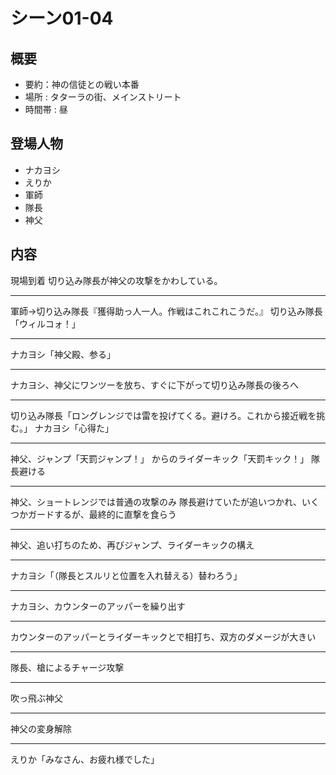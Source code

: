 # シーン01-04
## 概要
* 要約：神の信徒との戦い本番
* 場所 : タターラの街、メインストリート
* 時間帯 : 昼


## 登場人物
* ナカヨシ
* えりか
* 軍師
* 隊長
* 神父


## 内容

現場到着
切り込み隊長が神父の攻撃をかわしている。

---


軍師→切り込み隊長『獲得助っ人一人。作戦はこれこれこうだ。』
切り込み隊長「ウィルコォ！」

---

ナカヨシ「神父殿、参る」

---

ナカヨシ、神父にワンツーを放ち、すぐに下がって切り込み隊長の後ろへ

---

切り込み隊長「ロングレンジでは雷を投げてくる。避けろ。これから接近戦を挑む。」
ナカヨシ「心得た」

---

神父、ジャンプ「天罰ジャンプ！」
からのライダーキック「天罰キック！」
隊長避ける

---
神父、ショートレンジでは普通の攻撃のみ
隊長避けていたが追いつかれ、いくつかガードするが、最終的に直撃を食らう

---
神父、追い打ちのため、再びジャンプ、ライダーキックの構え

---

ナカヨシ「（隊長とスルリと位置を入れ替える）替わろう」

---

ナカヨシ、カウンターのアッパーを繰り出す

---
カウンターのアッパーとライダーキックとで相打ち、双方のダメージが大きい

---
隊長、槍によるチャージ攻撃

---
吹っ飛ぶ神父

---
神父の変身解除

---

えりか「みなさん、お疲れ様でした」

